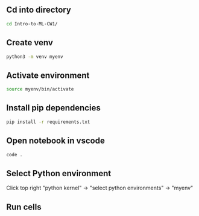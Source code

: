 ## Cd into directory

```bash
cd Intro-to-ML-CW1/
```

## Create venv

```bash
python3 -m venv myenv
```

## Activate environment

```bash
source myenv/bin/activate
```

## Install pip dependencies

```bash
pip install -r requirements.txt
```

## Open notebook in vscode

```bash
code .
```

## Select Python environment

Click top right "python kernel" -> "select python environments" -> "myenv"

## Run cells
